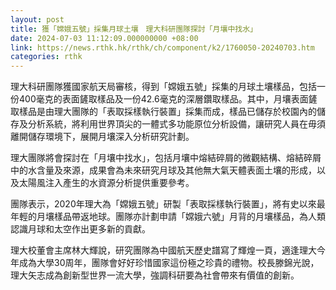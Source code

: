 ```yaml
---
layout: post
title: 獲「嫦娥五號」採集月球土壤　理大科研團隊探討「月壤中找水」
date: 2024-07-03 11:12:09.000000000 +08:00
link: https://news.rthk.hk/rthk/ch/component/k2/1760050-20240703.htm
categories: rthk
---
```


理大科研團隊獲國家航天局審核，得到「嫦娥五號」採集的月球土壤樣品，包括一份400毫克的表面鏟取樣品及一份42.6毫克的深層鑽取樣品。其中，月壤表面鏟取樣品是由理大團隊的「表取採樣執行裝置」採集而成，樣品已儲存於校園內的儲存及分析系統，將利用世界頂尖的一體式多功能原位分析設備，讓研究人員在毋須離開儲存環境下，展開月壤深入分析研究計劃。

理大團隊將會探討在「月壤中找水」，包括月壤中熔結碎屑的微觀結構、熔結碎屑中的水含量及來源，成果會為未來研究月球及其他無大氣天體表面土壤的形成，以及太陽風注入產生的水資源分析提供重要參考。

團隊表示，2020年理大為「嫦娥五號」研製「表取採樣執行裝置」，將有史以來最年輕的月壤樣品帶返地球。團隊亦計劃申請「嫦娥六號」月背的月壤樣品，為人類認識月球和太空作出更多新的貢獻。

理大校董會主席林大輝說，研究團隊為中國航天歷史譜寫了輝煌一頁，適逢理大今年成為大學30周年，團隊會好好珍惜國家這份極之珍貴的禮物。校長滕錦光說，理大矢志成為創新型世界一流大學，強調科研要為社會帶來有價值的創新。
